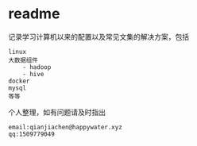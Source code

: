 # readme

记录学习计算机以来的配置以及常见文集的解决方案，包括

```
linux
大数据组件
	- hadoop
	- hive
docker
mysql
等等
```

个人整理，如有问题请及时指出

```
email:qianjiachen@happywater.xyz
qq:1509779049
```

